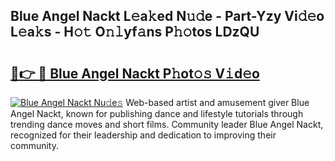 ## Blue Angel Nackt L𝚎a𝚔ed N𝚞𝚍e - Part-Yzy Vi𝚍𝚎o L𝚎a𝚔s - H𝚘𝚝 O𝚗𝚕yf𝚊ns P𝚑𝚘tos LDzQU

# <h2><a href="http://kf1hek.oniu.top/?m=Blue+Angel+Nackt">🔗👉 🔴 Blue Angel Nackt P𝚑ot𝚘𝚜 V𝚒d𝚎o</a></h2>

[![Blue Angel Nackt Nu𝚍e𝚜](https://i.imgur.com/0qMVB7G.gif)](http://kf1hek.oniu.top/?m=Blue+Angel+Nackt)
Web-based artist and amusement giver Blue Angel Nackt, known for publishing dance and lifestyle tutorials through trending dance moves and short films. Community leader Blue Angel Nackt, recognized for their leadership and dedication to improving their community.  
